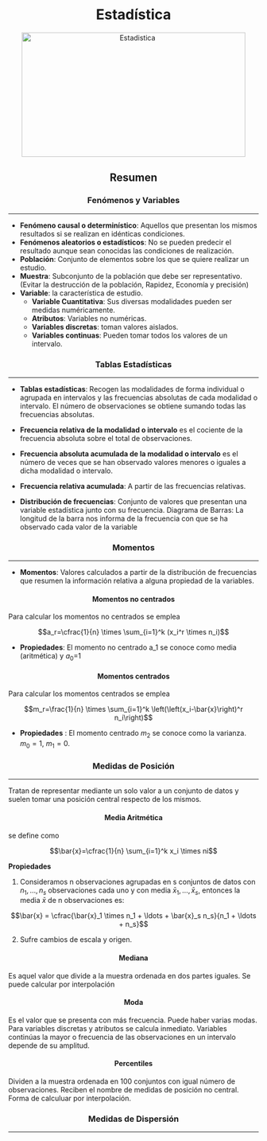 <h1 align="center">
    Estadística
</h1>

<div align="center">
    <img width="450" height="250" src="https://cdn.euroinnova.edu.es/img/subidasEditor/8-1595978597.jpg" alt="Estadistica">
</div>

<h2 align="center">
    Resumen
</h2>

<h3 align="center">
    Fenómenos y Variables
</h3>

---

* **Fenómeno causal o determinístico**: Aquellos que presentan los mismos resultados si se realizan en idénticas condiciones.
* **Fenómenos aleatorios o estadísticos**: No se pueden predecir el resultado aunque sean conocidas las condiciones de realización.
* **Población**: Conjunto de elementos sobre los que se quiere realizar un estudio.
* **Muestra**: Subconjunto de la población que debe ser representativo. (Evitar la destrucción de la población, Rapidez, Economía y precisión)
* **Variable**: la característica de estudio.
    * **Variable Cuantitativa**: Sus diversas modalidades pueden ser medidas numéricamente.
    * **Atributos**: Variables no numéricas.
    * **Variables discretas**: toman valores aislados.
    * **Variables continuas**: Pueden tomar todos los valores de un intervalo.

<h3 align="center">
    Tablas Estadísticas
</h3>

---

* **Tablas estadísticas**: Recogen las modalidades de forma individual o agrupada en intervalos y las frecuencias absolutas de cada modalidad o intervalo.  El número de observaciones se obtiene sumando todas las frecuencias absolutas.
* **Frecuencia relativa de la modalidad o intervalo** es el cociente de la frecuencia absoluta sobre el total de observaciones.
* **Frecuencia absoluta acumulada de la modalidad o intervalo** es el número de veces que se han observado valores menores o iguales a dicha modalidad o intervalo.
* **Frecuencia relativa acumulada**: A partir de las frecuencias relativas.

* **Distribución de frecuencias**: Conjunto de valores que presentan una variable estadística junto con su frecuencia.
Diagrama de Barras: La longitud de la barra nos informa de la frecuencia con que se ha observado cada valor de la variable
<h3 align="center">
    Momentos
</h3>

---

* **Momentos**: Valores calculados a partir de la distribución de frecuencias que resumen la información relativa a alguna propiedad de la variables.
<h4 align="center">
Momentos no centrados
</h4>

Para calcular los momentos no centrados se emplea

$$a_r=\cfrac{1}{n} \times \sum_{i=1}^k (x_i^r \times n_i)$$

* **Propiedades**: El momento no centrado a_1 se conoce como media (aritmética) y $a_0$=1



<h4 align="center">
Momentos centrados
</h4>

Para calcular los momentos centrados se emplea

```math
m_r=\frac{1}{n} \times \sum_{i=1}^k \left(\left(x_i-\bar{x}\right)^r n_i\right)
```
* **Propiedades** : El momento centrado $m_2$ se conoce como la varianza. $m_0=1$, $m_1=0$. 

<h3 align="center">
Medidas de Posición
</h3>

---

Tratan de representar mediante un solo valor a un conjunto de datos y suelen tomar una posición central respecto de los mismos.
<h4 align="center">
Media Aritmética
</h4>

se define como 
```math
\bar{x}=\cfrac{1}{n} \sum_{i=1}^k x_i \times ni
```
**Propiedades**

1. Consideramos n observaciones agrupadas en s conjuntos de datos con $n_1,\ldots,n_s$ observaciones cada uno y con media $\bar{x}_1,\ldots,\bar{x}_s$, entonces la media $\bar{x}$ de n observaciones es:
```math
\bar{x} = \cfrac{\bar{x}_1 \times n_1 + \ldots + \bar{x}_s n_s}{n_1 + \ldots  + n_s}
```
2. Sufre cambios de escala y origen.

<h4 align="center">
Mediana
</h4>

Es aquel valor que divide a la muestra ordenada en dos partes iguales. Se puede calcular por interpolación

<h4 align="center">
Moda
</h4>

Es el valor que se presenta con más frecuencia. Puede haber varias modas. Para variables discretas y atributos se calcula inmediato. Variables continúas la mayor o frecuencia de las observaciones en un intervalo depende de su amplitud.


<h4 align="center">
Percentiles
</h4>

Dividen a la muestra ordenada en 100 conjuntos con igual número de observaciones. Reciben el nombre de medidas de posición no central. Forma de calculuar por interpolación.

<h3 align="center">
Medidas de Dispersión
</h3>

---
